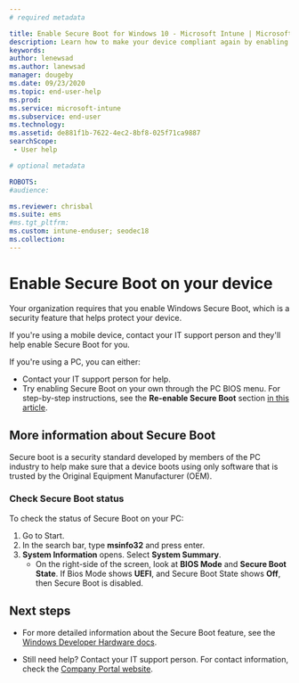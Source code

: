 ```yaml
---
# required metadata

title: Enable Secure Boot for Windows 10 - Microsoft Intune | Microsoft Docs
description: Learn how to make your device compliant again by enabling Secure Boot.  
keywords:
author: lenewsad
ms.author: lanewsad
manager: dougeby
ms.date: 09/23/2020
ms.topic: end-user-help
ms.prod:
ms.service: microsoft-intune
ms.subservice: end-user
ms.technology:
ms.assetid: de881f1b-7622-4ec2-8bf8-025f71ca9887
searchScope:
 - User help

# optional metadata

ROBOTS:  
#audience:

ms.reviewer: chrisbal
ms.suite: ems
#ms.tgt_pltfrm:
ms.custom: intune-enduser; seodec18
ms.collection: 
---
```



# Enable Secure Boot on your device  

Your organization requires that you enable Windows Secure Boot, which is a security feature that helps protect your device.  

If you're using a mobile device, contact your IT support person and they'll help enable Secure Boot for you.  

If you're using a PC, you can either:

* Contact your IT support person for help.  
* Try enabling Secure Boot on your own through the PC BIOS menu. For step-by-step instructions, see the **Re-enable Secure Boot** section [in this article](https://docs.microsoft.com/windows-hardware/manufacture/desktop/disabling-secure-boot#re-enable-secure-boot).  

## More information about Secure Boot  

Secure boot is a security standard developed by members of the PC industry to help make sure that a device boots using only software that is trusted by the Original Equipment Manufacturer (OEM).  

### Check Secure Boot status  
To check the status of Secure Boot on your PC:  

1. Go to Start.
2. In the search bar, type **msinfo32** and press enter. 
3. **System Information** opens. Select **System Summary**. 
    * On the right-side of the screen, look at **BIOS Mode** and **Secure Boot State**. If Bios Mode shows **UEFI**, and Secure Boot State shows **Off**, then Secure Boot is disabled.  

## Next steps  

* For more detailed information about the Secure Boot feature, see the [Windows Developer Hardware docs](https://docs.microsoft.com/windows-hardware/manufacture/desktop/secure-boot-landing).  

* Still need help? Contact your IT support person. For contact information, check the [Company Portal website](https://go.microsoft.com/fwlink/?linkid=2010980).  
